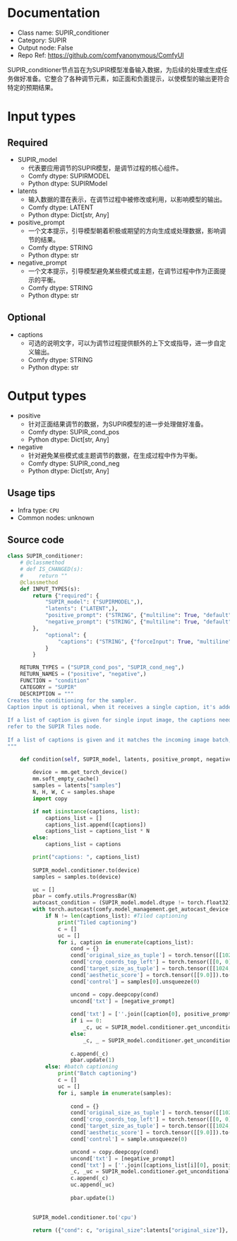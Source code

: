 
# Documentation
- Class name: SUPIR_conditioner
- Category: SUPIR
- Output node: False
- Repo Ref: https://github.com/comfyanonymous/ComfyUI

SUPIR_conditioner节点旨在为SUPIR模型准备输入数据，为后续的处理或生成任务做好准备。它整合了各种调节元素，如正面和负面提示，以使模型的输出更符合特定的预期结果。

# Input types
## Required
- SUPIR_model
    - 代表要应用调节的SUPIR模型，是调节过程的核心组件。
    - Comfy dtype: SUPIRMODEL
    - Python dtype: SUPIRModel
- latents
    - 输入数据的潜在表示，在调节过程中被修改或利用，以影响模型的输出。
    - Comfy dtype: LATENT
    - Python dtype: Dict[str, Any]
- positive_prompt
    - 一个文本提示，引导模型朝着积极或期望的方向生成或处理数据，影响调节的结果。
    - Comfy dtype: STRING
    - Python dtype: str
- negative_prompt
    - 一个文本提示，引导模型避免某些模式或主题，在调节过程中作为正面提示的平衡。
    - Comfy dtype: STRING
    - Python dtype: str
## Optional
- captions
    - 可选的说明文字，可以为调节过程提供额外的上下文或指导，进一步自定义输出。
    - Comfy dtype: STRING
    - Python dtype: str

# Output types
- positive
    - 针对正面结果调节的数据，为SUPIR模型的进一步处理做好准备。
    - Comfy dtype: SUPIR_cond_pos
    - Python dtype: Dict[str, Any]
- negative
    - 针对避免某些模式或主题调节的数据，在生成过程中作为平衡。
    - Comfy dtype: SUPIR_cond_neg
    - Python dtype: Dict[str, Any]


## Usage tips
- Infra type: `CPU`
- Common nodes: unknown


## Source code
```python
class SUPIR_conditioner:
    # @classmethod
    # def IS_CHANGED(s):
    #     return ""
    @classmethod
    def INPUT_TYPES(s):
        return {"required": {
            "SUPIR_model": ("SUPIRMODEL",),
            "latents": ("LATENT",),
            "positive_prompt": ("STRING", {"multiline": True, "default": "high quality, detailed", }),
            "negative_prompt": ("STRING", {"multiline": True, "default": "bad quality, blurry, messy", }),
        },
            "optional": {
                "captions": ("STRING", {"forceInput": True, "multiline": False, "default": "", }),
            }
        }

    RETURN_TYPES = ("SUPIR_cond_pos", "SUPIR_cond_neg",)
    RETURN_NAMES = ("positive", "negative",)
    FUNCTION = "condition"
    CATEGORY = "SUPIR"
    DESCRIPTION = """
Creates the conditioning for the sampler.  
Caption input is optional, when it receives a single caption, it's added to the positive prompt.
    
If a list of caption is given for single input image, the captions need to match the number of tiles,  
refer to the SUPIR Tiles node.  
  
If a list of captions is given and it matches the incoming image batch, each image uses corresponding caption.
"""

    def condition(self, SUPIR_model, latents, positive_prompt, negative_prompt, captions=""):
        
        device = mm.get_torch_device()
        mm.soft_empty_cache()
        samples = latents["samples"]
        N, H, W, C = samples.shape
        import copy

        if not isinstance(captions, list):
            captions_list = []
            captions_list.append([captions])
            captions_list = captions_list * N
        else:
            captions_list = captions

        print("captions: ", captions_list)
      
        SUPIR_model.conditioner.to(device)
        samples = samples.to(device)

        uc = []
        pbar = comfy.utils.ProgressBar(N)
        autocast_condition = (SUPIR_model.model.dtype != torch.float32) and not comfy.model_management.is_device_mps(device)
        with torch.autocast(comfy.model_management.get_autocast_device(device), dtype=SUPIR_model.model.dtype) if autocast_condition else nullcontext():
            if N != len(captions_list): #Tiled captioning
                print("Tiled captioning")
                c = []
                uc = []
                for i, caption in enumerate(captions_list):
                    cond = {}
                    cond['original_size_as_tuple'] = torch.tensor([[1024, 1024]]).to(device)
                    cond['crop_coords_top_left'] = torch.tensor([[0, 0]]).to(device)
                    cond['target_size_as_tuple'] = torch.tensor([[1024, 1024]]).to(device)
                    cond['aesthetic_score'] = torch.tensor([[9.0]]).to(device)
                    cond['control'] = samples[0].unsqueeze(0)

                    uncond = copy.deepcopy(cond)
                    uncond['txt'] = [negative_prompt]
                    
                    cond['txt'] = [''.join([caption[0], positive_prompt])]
                    if i == 0:
                        _c, uc = SUPIR_model.conditioner.get_unconditional_conditioning(cond, uncond)
                    else:
                        _c, _ = SUPIR_model.conditioner.get_unconditional_conditioning(cond, None)
    
                    c.append(_c)
                    pbar.update(1)
            else: #batch captioning
                print("Batch captioning")
                c = []
                uc = []
                for i, sample in enumerate(samples):
                    
                    cond = {}
                    cond['original_size_as_tuple'] = torch.tensor([[1024, 1024]]).to(device)
                    cond['crop_coords_top_left'] = torch.tensor([[0, 0]]).to(device)
                    cond['target_size_as_tuple'] = torch.tensor([[1024, 1024]]).to(device)
                    cond['aesthetic_score'] = torch.tensor([[9.0]]).to(device)
                    cond['control'] = sample.unsqueeze(0)

                    uncond = copy.deepcopy(cond)
                    uncond['txt'] = [negative_prompt]
                    cond['txt'] = [''.join([captions_list[i][0], positive_prompt])]
                    _c, _uc = SUPIR_model.conditioner.get_unconditional_conditioning(cond, uncond)    
                    c.append(_c)
                    uc.append(_uc)
                    
                    pbar.update(1)

            
        SUPIR_model.conditioner.to('cpu')
                
        return ({"cond": c, "original_size":latents["original_size"]}, {"uncond": uc},)

```
